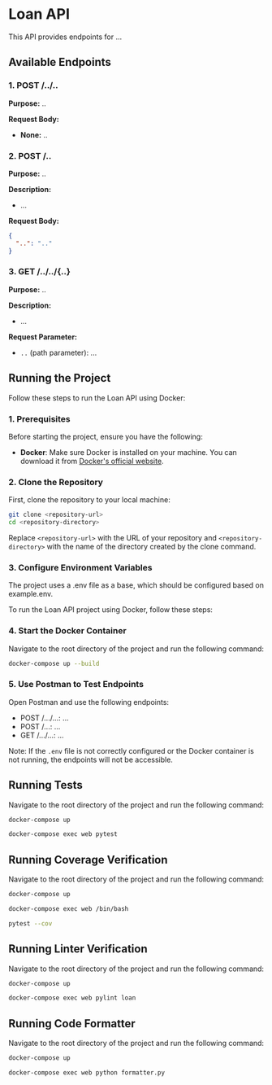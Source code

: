 # Loan API

This API provides endpoints for ...

## Available Endpoints

### 1. POST /../..

**Purpose:** ..

**Request Body:**
- **None:** ..

### 2. **POST /..**

**Purpose:** ..

**Description:**

* ...

**Request Body:**

```json
{
  "..": ".."  
}
```

### 3. GET /../../{..}

**Purpose:** ..

**Description:**

* ...

**Request Parameter:**

- `..` (path parameter): ...
  
## Running the Project

Follow these steps to run the Loan API using Docker:

### 1. Prerequisites

Before starting the project, ensure you have the following:

- **Docker**: Make sure Docker is installed on your machine. You can download it from [Docker's official website](https://www.docker.com/get-started).

### 2. Clone the Repository

First, clone the repository to your local machine:

```bash
git clone <repository-url>
cd <repository-directory>
```

Replace `<repository-url>` with the URL of your repository and `<repository-directory>` with the name of the directory created by the clone command.

### 3. Configure Environment Variables

The project uses a .env file as a base, which should be configured based on example.env.

To run the Loan API project using Docker, follow these steps:

### 4. Start the Docker Container

   Navigate to the root directory of the project and run the following command:

   ```bash
   docker-compose up --build
   ```
### 5. Use Postman to Test Endpoints

Open Postman and use the following endpoints:

* POST /.../...: ...
* POST /...: ...
* GET /.../...: ...

Note: If the `.env` file is not correctly configured or the Docker container is not running, the endpoints will not be accessible.

## Running Tests

Navigate to the root directory of the project and run the following command:

```bash
docker-compose up
```
```bash
docker-compose exec web pytest
```

## Running Coverage Verification

Navigate to the root directory of the project and run the following command:

```bash
docker-compose up
```
```bash
docker-compose exec web /bin/bash
```
```bash
pytest --cov
```

## Running Linter Verification

Navigate to the root directory of the project and run the following command:

```bash
docker-compose up
```
```bash
docker-compose exec web pylint loan
```

## Running Code Formatter

Navigate to the root directory of the project and run the following command:

```bash
docker-compose up
```
```bash
docker-compose exec web python formatter.py 
```
